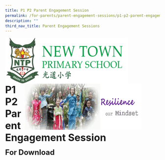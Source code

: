 ```yaml
---
title: P1 P2 Parent Engagement Session
permalink: /for-parents/parent-engagement-sessions/p1-p2-parent-engagement-session
description: ""
third_nav_title: Parent Engagement Sessions
---
```

<img src="/images/logosub.png" style="width:400px;height:150px;margin-left:0px;" align="left">

<img src="/images/Header%20GIF.gif" style="width:380px;height:150px;margin-right:60px;" align="right">
<br><br><br><br><br><br>

**<font size="6">P1 P2 Parent Engagement Session</font>**

**<font size="5">For Download</font>**